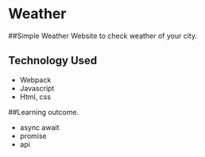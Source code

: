 # Weather

##Simple Weather Website to check weather of your city.

## Technology Used
- Webpack
- Javascript
- Html, css

##Learning outcome.
- async await
- promise
- api
